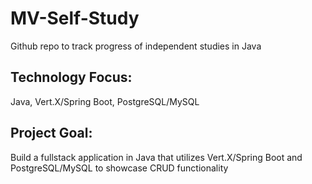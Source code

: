 # MV-Self-Study

Github repo to track progress of independent studies in Java

## Technology Focus:

Java, Vert.X/Spring Boot, PostgreSQL/MySQL

## Project Goal:

Build a fullstack application in Java that utilizes Vert.X/Spring Boot and PostgreSQL/MySQL to showcase CRUD functionality
